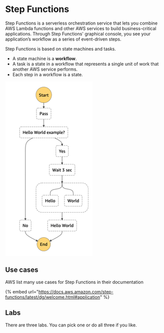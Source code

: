 # Step Functions

Step Functions is a serverless orchestration service that lets you combine AWS Lambda functions and other AWS services to build business-critical applications. Through Step Functions' graphical console, you see your application’s workflow as a series of event-driven steps.

Step Functions is based on state machines and tasks.&#x20;

* A state machine is a **workflow**.&#x20;
* A task is a state in a workflow that represents a single unit of work that another AWS service performs.&#x20;
* Each step in a workflow is a state.

![Hello world workflow](<../../../.gitbook/assets/image (8).png>)

## Use cases

AWS list many use cases for Step Functions in their documentation&#x20;

{% embed url="https://docs.aws.amazon.com/step-functions/latest/dg/welcome.html#application" %}

## Labs

There are three labs. You can pick one or do all three if you like.&#x20;
